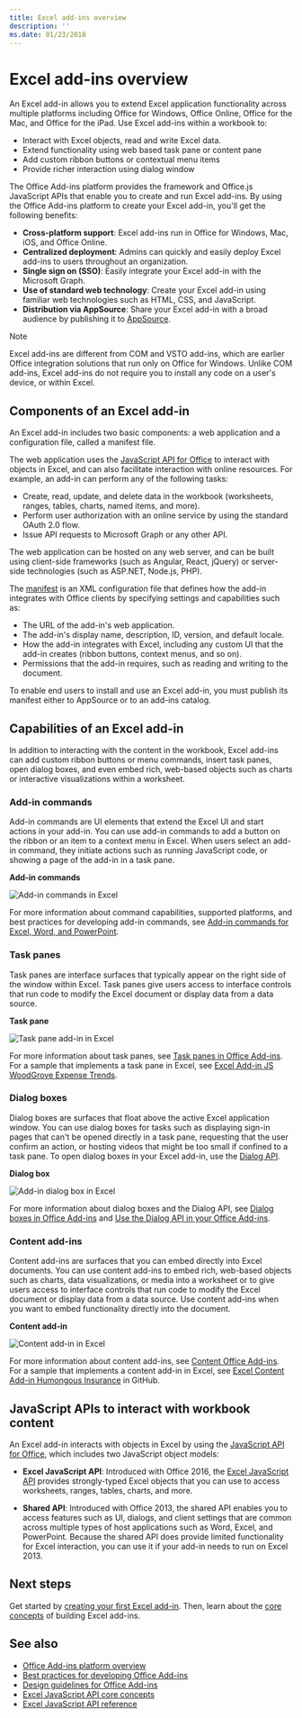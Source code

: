 ```yaml
---
title: Excel add-ins overview
description: ''
ms.date: 01/23/2018
---
```



# Excel add-ins overview

An Excel add-in allows you to extend Excel application functionality across multiple platforms including Office for Windows, Office Online, Office for the Mac, and Office for the iPad. Use Excel add-ins within a workbook to:

- Interact with Excel objects, read and write Excel data. 
- Extend functionality using web based task pane or content pane 
- Add custom ribbon buttons or contextual menu items
- Provide richer interaction using dialog window 

The Office Add-ins platform provides the framework and Office.js JavaScript APIs that enable you to create and run Excel add-ins. By using the Office Add-ins platform to create your Excel add-in, you'll get the following benefits:

* **Cross-platform support**: Excel add-ins run in Office for Windows, Mac, iOS, and Office Online.
* **Centralized deployment**: Admins can quickly and easily deploy Excel add-ins to users throughout an organization.
* **Single sign on (SSO)**: Easily integrate your Excel add-in with the Microsoft Graph.
* **Use of standard web technology**: Create your Excel add-in using familiar web technologies such as HTML, CSS, and JavaScript.
* **Distribution via AppSource**: Share your Excel add-in with a broad audience by publishing it to [AppSource](https://appsource.microsoft.com/marketplace/apps?product=office&page=1&src=office&corrid=53245fad-fcbe-41f8-9f97-b0840264f97c&omexanonuid=4a0102fb-b31a-4b9f-9bb0-39d4cc6b789d).

> [!NOTE]
> Excel add-ins are different from COM and VSTO add-ins, which are earlier Office integration solutions that run only on Office for Windows. Unlike COM add-ins, Excel add-ins do not require you to install any code on a user's device, or within Excel. 

## Components of an Excel add-in 

An Excel add-in includes two basic components: a web application and a configuration file, called a manifest file. 

The web application uses the [JavaScript API for Office](https://docs.microsoft.com/javascript/office/javascript-api-for-office?view=office-js) to interact with objects in Excel, and can also facilitate interaction with online resources. For example, an add-in can perform any of the following tasks:

* Create, read, update, and delete data in the workbook (worksheets, ranges, tables, charts, named items, and more).
* Perform user authorization with an online service by using the standard OAuth 2.0 flow.
* Issue API requests to Microsoft Graph or any other API.

The web application can be hosted on any web server, and can be built using client-side frameworks (such as Angular, React, jQuery) or server-side technologies (such as ASP.NET, Node.js, PHP).

The [manifest](../develop/add-in-manifests.md) is an XML configuration file that defines how the add-in integrates with Office clients by specifying settings and capabilities such as: 

* The URL of the add-in's web application.
* The add-in's display name, description, ID, version, and default locale.
* How the add-in integrates with Excel, including any custom UI that the add-in creates (ribbon buttons, context menus, and so on).
* Permissions that the add-in requires, such as reading and writing to the document.

To enable end users to install and use an Excel add-in, you must publish its manifest either to AppSource or to an add-ins catalog. 

## Capabilities of an Excel add-in

In addition to interacting with the content in the workbook, Excel add-ins can add custom ribbon buttons or menu commands, insert task panes, open dialog boxes, and even embed rich, web-based objects such as charts or interactive visualizations within a worksheet.

### Add-in commands

Add-in commands are UI elements that extend the Excel UI and start actions in your add-in. You can use add-in commands to add a button on the ribbon or an item to a context menu in Excel. When users select an add-in command, they initiate actions such as running JavaScript code, or showing a page of the add-in in a task pane. 

**Add-in commands**

![Add-in commands in Excel](../images/excel-add-in-commands-script-lab.png)

For more information about command capabilities, supported platforms, and best practices for developing add-in commands, see [Add-in commands for Excel, Word, and PowerPoint](../design/add-in-commands.md).

### Task panes

Task panes are interface surfaces that typically appear on the right side of the window within Excel. Task panes give users access to interface controls that run code to modify the Excel document or display data from a data source. 

**Task pane**

![Task pane add-in in Excel](../images/excel-add-in-task-pane-insights.png)

For more information about task panes, see [Task panes in Office Add-ins](../design/task-pane-add-ins.md). For a sample that implements a task pane in Excel, see [Excel Add-in JS WoodGrove Expense Trends](https://github.com/OfficeDev/Excel-Add-in-WoodGrove-Expense-Trends).

### Dialog boxes

Dialog boxes are surfaces that float above the active Excel application window. You can use dialog boxes for tasks such as displaying sign-in pages that can't be opened directly in a task pane, requesting that the user confirm an action, or hosting videos that might be too small if confined to a task pane. To open dialog boxes in your Excel add-in, use the [Dialog API](https://docs.microsoft.com/javascript/api/office/office.ui?view=office-js).

**Dialog box**

![Add-in dialog box in Excel](../images/excel-add-in-dialog-choose-number.png)

For more information about dialog boxes and the Dialog API, see [Dialog boxes in Office Add-ins](../design/dialog-boxes.md) and [Use the Dialog API in your Office Add-ins](../develop/dialog-api-in-office-add-ins.md).

### Content add-ins

Content add-ins are surfaces that you can embed directly into Excel documents. You can use content add-ins to embed rich, web-based objects such as charts, data visualizations, or media into a worksheet or to give users access to interface controls that run code to modify the Excel document or display data from a data source. Use content add-ins when you want to embed functionality directly into the document.

**Content add-in**

![Content add-in in Excel](../images/excel-add-in-content-map.png)

For more information about content add-ins, see [Content Office Add-ins](../design/content-add-ins.md). For a sample that implements a content add-in in Excel, see [Excel Content Add-in Humongous Insurance](https://github.com/OfficeDev/Excel-Content-Add-in-Humongous-Insurance) in GitHub.

## JavaScript APIs to interact with workbook content

An Excel add-in interacts with objects in Excel by using the [JavaScript API for Office](https://docs.microsoft.com/javascript/office/javascript-api-for-office?view=office-js), which includes two JavaScript object models:

* **Excel JavaScript API**: Introduced with Office 2016, the [Excel JavaScript API](https://docs.microsoft.com/javascript/office/overview/excel-add-ins-reference-overview?view=office-js) provides strongly-typed Excel objects that you can use to access worksheets, ranges, tables, charts, and more. 

* **Shared API**: Introduced with Office 2013, the shared API enables you to access features such as UI, dialogs, and client settings that are common across multiple types of host applications such as Word, Excel, and PowerPoint. Because the shared API does provide limited functionality for Excel interaction, you can use it if your add-in needs to run on Excel 2013.

## Next steps

Get started by [creating your first Excel add-in](excel-add-ins-get-started-overview.md). Then, learn about the [core concepts](excel-add-ins-core-concepts.md) of building Excel add-ins.

## See also

- [Office Add-ins platform overview](../overview/office-add-ins.md)
- [Best practices for developing Office Add-ins](../concepts/add-in-development-best-practices.md)
- [Design guidelines for Office Add-ins](../design/add-in-design.md)
- [Excel JavaScript API core concepts](excel-add-ins-core-concepts.md)
- [Excel JavaScript API reference](https://docs.microsoft.com/javascript/office/overview/excel-add-ins-reference-overview?view=office-js)
